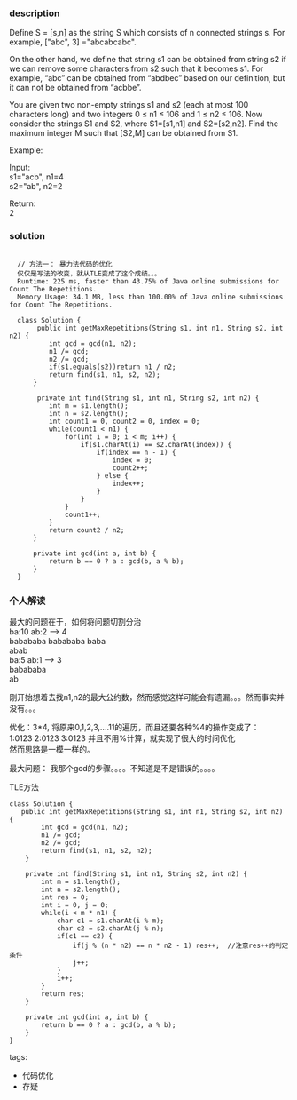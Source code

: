 ### description    
  Define S = [s,n] as the string S which consists of n connected strings s. For example, ["abc", 3] ="abcabcabc".  
    
  On the other hand, we define that string s1 can be obtained from string s2 if we can remove some characters from s2 such that it becomes s1. For example, “abc” can be obtained from “abdbec” based on our definition, but it can not be obtained from “acbbe”.  
    
  You are given two non-empty strings s1 and s2 (each at most 100 characters long) and two integers 0 ≤ n1 ≤ 106 and 1 ≤ n2 ≤ 106. Now consider the strings S1 and S2, where S1=[s1,n1] and S2=[s2,n2]. Find the maximum integer M such that [S2,M] can be obtained from S1.  
    
  Example:  
    
  Input:  
  s1="acb", n1=4  
  s2="ab", n2=2  
    
  Return:  
  2  
### solution    
```    
  
  // 方法一： 暴力法代码的优化  
  仅仅是写法的改变，就从TLE变成了这个成绩。。。  
  Runtime: 225 ms, faster than 43.75% of Java online submissions for Count The Repetitions.  
  Memory Usage: 34.1 MB, less than 100.00% of Java online submissions for Count The Repetitions.  
    
  class Solution {  
       public int getMaxRepetitions(String s1, int n1, String s2, int n2) {  
          int gcd = gcd(n1, n2);  
          n1 /= gcd;  
          n2 /= gcd;  
          if(s1.equals(s2))return n1 / n2;  
          return find(s1, n1, s2, n2);       
      }  
    
       private int find(String s1, int n1, String s2, int n2) {  
          int m = s1.length();  
          int n = s2.length();  
          int count1 = 0, count2 = 0, index = 0;  
          while(count1 < n1) {    
              for(int i = 0; i < m; i++) {  
                  if(s1.charAt(i) == s2.charAt(index)) {  
                      if(index == n - 1) {  
                          index = 0;  
                          count2++;  
                      } else {  
                          index++;  
                      }  
                  }  
              }  
              count1++;  
          }  
          return count2 / n2;  
      }  
    
      private int gcd(int a, int b) {  
          return b == 0 ? a : gcd(b, a % b);  
      }  
  }   
```    
    
### 个人解读    
  最大的问题在于，如何将问题切割分治  
  ba:10 ab:2 --> 4  
  babababa babababa baba  
  abab  
  ba:5 ab:1 --> 3  
  babababa    
  ab  
    
  刚开始想着去找n1,n2的最大公约数，然而感觉这样可能会有遗漏。。。然而事实并没有。。。  
    
  优化：3*4, 将原来0,1,2,3,....11的遍历，而且还要各种%4的操作变成了：  
  1:0123 2:0123 3:0123 并且不用%计算，就实现了很大的时间优化  
  然而思路是一模一样的。  
    
  最大问题： 我那个gcd的步骤。。。。不知道是不是错误的。。。。  
    
  TLE方法  
  ```  
  class Solution {  
     public int getMaxRepetitions(String s1, int n1, String s2, int n2) {   
          int gcd = gcd(n1, n2);  
          n1 /= gcd;  
          n2 /= gcd;  
          return find(s1, n1, s2, n2);  
      }  
    
      private int find(String s1, int n1, String s2, int n2) {  
          int m = s1.length();  
          int n = s2.length();  
          int res = 0;  
          int i = 0, j = 0;  
          while(i < m * n1) {  
              char c1 = s1.charAt(i % m);  
              char c2 = s2.charAt(j % n);  
              if(c1 == c2) {  
                  if(j % (n * n2) == n * n2 - 1) res++;  //注意res++的判定条件  
                  j++;  
              }  
              i++;  
          }  
          return res;  
      }  
    
      private int gcd(int a, int b) {  
          return b == 0 ? a : gcd(b, a % b);  
      }  
  }  
  ```  
    
tags:    
  -  代码优化  
  -  存疑  

